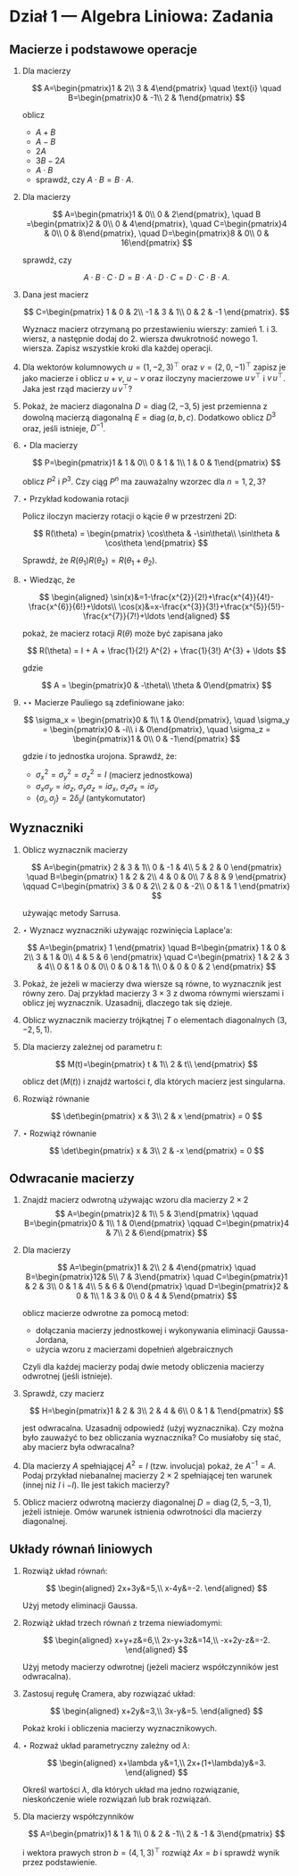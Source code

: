 # Dział 1 — Algebra Liniowa: Zadania

## Macierze i podstawowe operacje

1. Dla macierzy

   $$
   A=\begin{pmatrix}1 & 2\\ 3 & 4\end{pmatrix} \quad \text{i} \quad B=\begin{pmatrix}0 & -1\\ 2 & 1\end{pmatrix}
   $$

   oblicz

   - $A+B$
   - $A-B$
   - $2A$
   - $3B-2A$
   - $A\cdot B$
   - sprawdź, czy $A\cdot B = B\cdot A$.

2. Dla macierzy

   $$
   A=\begin{pmatrix}1 & 0\\ 0 & 2\end{pmatrix}, 
   \quad
   B =\begin{pmatrix}2 & 0\\ 0 & 4\end{pmatrix}, 
   \quad
   C=\begin{pmatrix}4 & 0\\ 0 & 8\end{pmatrix},
   \quad
   D=\begin{pmatrix}8 & 0\\ 0 & 16\end{pmatrix}
   $$

   sprawdź, czy

   $$
   A\cdot B\cdot C\cdot D = B\cdot A\cdot D\cdot C = D\cdot C\cdot B\cdot A.
   $$


3. Dana jest macierz

   $$
   C=\begin{pmatrix}
   1 & 0 & 2\\
   -1 & 3 & 1\\
   0 & 2 & -1
   \end{pmatrix}.
   $$

   Wyznacz macierz otrzymaną po przestawieniu wierszy: zamień 1. i 3. wiersz, a następnie dodaj do 2. wiersza dwukrotność nowego 1. wiersza. Zapisz wszystkie kroki dla każdej operacji.

4. Dla wektorów kolumnowych $u=(1,-2,3)^{\top}$ oraz $v=(2,0,-1)^{\top}$ zapisz je jako macierze i oblicz $u+v$, $u-v$ oraz iloczyny macierzowe $u\,v^{\top}$ i $v\,u^{\top}$. Jaka jest rząd macierzy $u\,v^{\top}$?

5. Pokaż, że macierz diagonalna $D=\operatorname{diag}(2,-3,5)$ jest przemienna z dowolną macierzą diagonalną $E=\operatorname{diag}(a,b,c)$. Dodatkowo oblicz $D^{3}$ oraz, jeśli istnieje, $D^{-1}$.

6. $\star$ Dla macierzy
 
   $$
   P=\begin{pmatrix}1 & 1 & 0\\ 0 & 1 & 1\\ 1 & 0 & 1\end{pmatrix}
   $$

   oblicz $P^{2}$ i $P^{3}$. Czy ciąg $P^{n}$ ma zauważalny wzorzec dla $n=1,2,3$?

7. $\star$ Przykład kodowania rotacji

   Policz iloczyn macierzy rotacji o kącie $\theta$ w przestrzeni 2D:

      $$
      R(\theta) = \begin{pmatrix}
      \cos\theta & -\sin\theta\\
      \sin\theta & \cos\theta
      \end{pmatrix}
      $$

      Sprawdź, że $R(\theta_1)R(\theta_2) = R(\theta_1 + \theta_2)$.

8. $\star$ Wiedząc, że

   $$
   \begin{aligned}
   \sin(x)&=1-\frac{x^{2}}{2!}+\frac{x^{4}}{4!}-\frac{x^{6}}{6!}+\ldots\\
   \cos(x)&=x-\frac{x^{3}}{3!}+\frac{x^{5}}{5!}-\frac{x^{7}}{7!}+\ldots
   \end{aligned}
   $$

   pokaż, że macierz rotacji $R(\theta)$ może być zapisana jako

   $$
   R(\theta) = I +  A + \frac{1}{2!} A^{2} + \frac{1}{3!} A^{3} + \ldots 
   $$

   gdzie

   $$
   A = \begin{pmatrix}0 & -\theta\\ \theta & 0\end{pmatrix}
   $$

9. $\star\star$ Macierze Pauliego są zdefiniowane jako:

   $$
   \sigma_x = \begin{pmatrix}0 & 1\\ 1 & 0\end{pmatrix}, \quad
   \sigma_y = \begin{pmatrix}0 & -i\\ i & 0\end{pmatrix}, \quad
   \sigma_z = \begin{pmatrix}1 & 0\\ 0 & -1\end{pmatrix}
   $$

   gdzie $i$ to jednostka urojona. Sprawdź, że:

   - $\sigma_x^2 = \sigma_y^2 = \sigma_z^2 = I$ (macierz jednostkowa)
   - $\sigma_x\sigma_y = i\sigma_z$, $\sigma_y\sigma_z = i\sigma_x$, $\sigma_z\sigma_x = i\sigma_y$
   - $\{\sigma_i, \sigma_j\} = 2\delta_{ij}I$ (antykomutator)


## Wyznaczniki

1. Oblicz wyznacznik macierzy

   $$
   A=\begin{pmatrix}
   2 & 3 & 1\\
   0 & -1 & 4\\
   5 & 2 & 0
   \end{pmatrix}
   \quad
   B=\begin{pmatrix}
   1 & 2 & 2\\
   4 & 0 & 0\\
   7 & 8 & 9
   \end{pmatrix}
   \qquad
   C=\begin{pmatrix}
   3 & 0 & 2\\
   2 & 0 & -2\\
   0 & 1 & 1
   \end{pmatrix}
   $$

   używając metody Sarrusa.

2. $\star$ Wyznacz wyznaczniki używając rozwinięcia Laplace\'a:

   $$
   A=\begin{pmatrix}
   1
   \end{pmatrix}
   \quad
   B=\begin{pmatrix}
   1 & 0 & 2\\
   3 & 1 & 0\\
   4 & 5 & 6
   \end{pmatrix}
   \quad
   C=\begin{pmatrix}
   1 & 2 & 3 & 4\\
   0 & 1 & 0 & 0\\
   0 & 0 & 1 & 1\\
   0 & 0 & 0 & 2
   \end{pmatrix} 
   $$

3. Pokaż, że jeżeli w macierzy dwa wiersze są równe, to wyznacznik jest równy zero. Daj przykład macierzy $3\times3$ z dwoma równymi wierszami i oblicz jej wyznacznik. Uzasadnij, dlaczego tak się dzieje.

4. Oblicz wyznacznik macierzy trójkątnej $T$ o elementach diagonalnych $(3,-2,5,1)$.

5. Dla macierzy zależnej od parametru $t$:

   $$
   M(t)=\begin{pmatrix}
   t & 1\\
   2 & t\\
   \end{pmatrix}
   $$

   oblicz $\det(M(t))$ i znajdź wartości $t$, dla których macierz jest singularna.

6. Rozwiąż równanie

   $$
   \det\begin{pmatrix}
   x & 3\\
   2 & x
   \end{pmatrix} = 0
   $$

7. $\star$ Rozwiąż równanie

   $$
   \det\begin{pmatrix}
   x & 3\\
   2 & -x
   \end{pmatrix} = 0
   $$

## Odwracanie macierzy

1. Znajdź macierz odwrotną używając wzoru dla macierzy $2\times2$
   $$
   A=\begin{pmatrix}2 & 1\\ 5 & 3\end{pmatrix}
   \qquad
   B=\begin{pmatrix}0 & 1\\ 1 & 0\end{pmatrix}
   \qquad
   C=\begin{pmatrix}4 & 7\\ 2 & 6\end{pmatrix}
   $$


2. Dla macierzy

   $$
   A=\begin{pmatrix}1 & 2\\ 2 & 4\end{pmatrix}
   \quad
   B=\begin{pmatrix}12& 5\\ 7 & 3\end{pmatrix}
   \quad
   C=\begin{pmatrix}1 & 2 & 3\\ 0 & 1 & 4\\ 5 & 6 & 0\end{pmatrix}
   \quad
   D=\begin{pmatrix}2 & 0 & 1\\ 1 & 3 & 0\\ 0 & 4 & 5\end{pmatrix}
   $$

   oblicz macierze odwrotne za pomocą metod:

   - dołączania macierzy jednostkowej i wykonywania eliminacji Gaussa-Jordana,
   - użycia wzoru z macierzami dopełnień algebraicznych

   Czyli dla każdej macierzy podaj dwie metody obliczenia macierzy odwrotnej (jeśli istnieje).

3. Sprawdź, czy macierz

   $$
   H=\begin{pmatrix}1 & 2 & 3\\ 2 & 4 & 6\\ 0 & 1 & 1\end{pmatrix}
   $$

   jest odwracalna. Uzasadnij odpowiedź (użyj wyznacznika). Czy można było zauważyć to bez obliczania wyznacznika? Co musiałoby się stać, aby macierz była odwracalna?

4. Dla macierzy $A$ spełniającej $A^{2}=I$ (tzw. involucja) pokaż, że $A^{-1}=A$. Podaj przykład niebanalnej macierzy $2\times2$ spełniającej ten warunek (innej niż $I$ i $-I$). Ile jest takich macierzy?

5. Oblicz macierz odwrotną macierzy diagonalnej $D=\operatorname{diag}(2,5,-3,1)$, jeżeli istnieje. Omów warunek istnienia odwrotności dla macierzy diagonalnej.


## Układy równań liniowych

1. Rozwiąż układ równań:

   $$
   \begin{aligned} 2x+3y&=5,\\ x-4y&=-2. \end{aligned}
   $$

   Użyj metody eliminacji Gaussa.

2. Rozwiąż układ trzech równań z trzema niewiadomymi:

   $$
   \begin{aligned} x+y+z&=6,\\ 2x-y+3z&=14,\\ -x+2y-z&=-2. \end{aligned}
   $$

   Użyj metody macierzy odwrotnej (jeżeli macierz współczynników jest odwracalna).

3. Zastosuj regułę Cramera, aby rozwiązać układ:

   $$
   \begin{aligned} x+2y&=3,\\ 3x-y&=5. \end{aligned}
   $$

   Pokaż kroki i obliczenia macierzy wyznacznikowych.

4. $\star$ Rozważ układ parametryczny zależny od $\lambda$:

   $$
   \begin{aligned} x+\lambda y&=1,\\ 2x+(1+\lambda)y&=3. \end{aligned}
   $$

   Określ wartości $\lambda$, dla których układ ma jedno rozwiązanie, nieskończenie wiele rozwiązań lub brak rozwiązań.

5. Dla macierzy współczynników

   $$
   A=\begin{pmatrix}1 & 1 & 1\\ 0 & 2 & -1\\ 2 & -1 & 3\end{pmatrix}
   $$

   i wektora prawych stron $b=(4,1,3)^{\top}$ rozwiąż $Ax=b$ i sprawdź wynik przez podstawienie.


